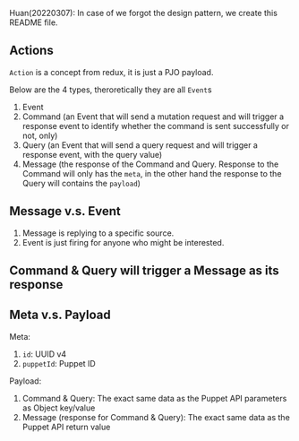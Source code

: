 Huan(20220307): In case of we forgot the design pattern, we create this README file.

## Actions

`Action` is a concept from redux, it is just a PJO payload.

Below are the 4 types, theroretically they are all `Event`s

1. Event
1. Command (an Event that will send a mutation request and will trigger a response event to identify whether the command is sent successfully or not, only)
1. Query (an Event that will send a query request and will trigger a response event, with the query value)
1. Message (the response of the Command and Query. Response to the Command will only has the `meta`, in the other hand the response to the Query will contains the `payload`)

## Message v.s. Event

1. Message is replying to a specific source.
1. Event is just firing for anyone who might be interested.

## Command & Query will trigger a Message as its response

## Meta v.s. Payload

Meta:

1. `id`: UUID v4
1. `puppetId`: Puppet ID

Payload:

1. Command & Query: The exact same data as the Puppet API parameters as Object key/value
1. Message (response for Command & Query): The exact same data as the Puppet API return value

